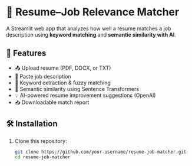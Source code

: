 # 📄 Resume–Job Relevance Matcher

A Streamlit web app that analyzes how well a resume matches a job description using **keyword matching** and **semantic similarity with AI**.

## 🚀 Features

- 📤 Upload resume (PDF, DOCX, or TXT)
- 📝 Paste job description
- 🔑 Keyword extraction & fuzzy matching
- 🤖 Semantic similarity using Sentence Transformers
- 💡 AI-powered resume improvement suggestions (OpenAI)
- 📥 Downloadable match report

## 🛠️ Installation

1. Clone this repository:
   ```bash
   git clone https://github.com/your-username/resume-job-matcher.git
   cd resume-job-matcher